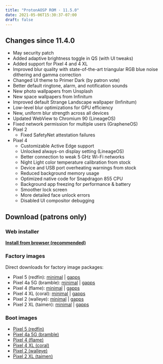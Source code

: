 ```yaml
---
title: "ProtonAOSP ROM · 11.5.0"
date: 2021-05-06T15:30:37-07:00
draft: false
---
```


## Changes since 11.4.0

- May security patch
- Added adaptive brightness toggle in QS (with UI tweaks)
- Added support for Pixel 4 and 4 XL
- Improved blur quality with state-of-the-art triangular RGB blue noise dithering and gamma correction
- Changed UI theme to Primer Dark (by patron vote)
- Better default ringtone, alarm, and notification sounds
- New photo wallpapers from Unsplash
- New space wallpapers from Infinitum
- Improved default Strange Landscape wallpaper (Infinitum)
- Low-level blur optimizations for GPU efficiency
- New, uniform blur strength across all devices
- Updated WebView to Chromium 90 (LineageOS)
- Fixed network permission for multiple users (GrapheneOS)
- Pixel 2
  - Fixed SafetyNet attestation failures
- Pixel 4
  - Customizable Active Edge support
  - Unlocked always-on display setting (LineageOS)
  - Better connection to weak 5 GHz Wi-Fi networks
  - Night Light color temperature calibration from stock
  - Device and USB port overheating warnings from stock
  - Reduced background memory usage
  - Optimized native code for Snapdragon 855 CPU
  - Background app freezing for performance & battery
  - Smoother lock screen
  - More detailed face unlock errors
  - Disabled UI compositor debugging

## Download (patrons only)

### Web installer

**[Install from browser (recommended)](https://patreon.kdrag0n.dev/protonaosp-install/)**

### Factory images

Direct downloads for factory image packages:

- Pixel 5 (redfin): [minimal](https://patreon.kdrag0n.dev/exclusive/proton-aosp_redfin-factory_11.5.0-test1.zip) | [gapps](https://patreon.kdrag0n.dev/exclusive/proton-aosp_redfin-factory_11.5.0-test1-gapps.zip)
- Pixel 4a 5G (bramble): [minimal](https://patreon.kdrag0n.dev/exclusive/proton-aosp_bramble-factory_11.5.0-test1.zip) | [gapps](https://patreon.kdrag0n.dev/exclusive/proton-aosp_bramble-factory_11.5.0-test1-gapps.zip)
- Pixel 4 (flame): [minimal](https://patreon.kdrag0n.dev/exclusive/proton-aosp_flame-factory_11.5.0-test1.zip) | [gapps](https://patreon.kdrag0n.dev/exclusive/proton-aosp_flame-factory_11.5.0-test1-gapps.zip)
- Pixel 4 XL (coral): [minimal](https://patreon.kdrag0n.dev/exclusive/proton-aosp_coral-factory_11.5.0-test1.zip) | [gapps](https://patreon.kdrag0n.dev/exclusive/proton-aosp_coral-factory_11.5.0-test1-gapps.zip)
- Pixel 2 (walleye): [minimal](https://patreon.kdrag0n.dev/exclusive/proton-aosp_walleye-factory_11.5.0-test1.zip) | [gapps](https://patreon.kdrag0n.dev/exclusive/proton-aosp_walleye-factory_11.5.0-test1-gapps.zip)
- Pixel 2 XL (taimen): [minimal](https://patreon.kdrag0n.dev/exclusive/proton-aosp_taimen-factory_11.5.0-test1.zip) | [gapps](https://patreon.kdrag0n.dev/exclusive/proton-aosp_taimen-factory_11.5.0-test1-gapps.zip)

### Boot images

- [Pixel 5 (redfin)](https://patreon.kdrag0n.dev/protonaosp-boot/proton-aosp_redfin-factory_11.5.0-test1_boot.img)
- [Pixel 4a 5G (bramble)](https://patreon.kdrag0n.dev/protonaosp-boot/proton-aosp_redfin-factory_11.5.0-test1_boot.img)
- [Pixel 4 (flame)](https://patreon.kdrag0n.dev/protonaosp-boot/proton-aosp_redfin-factory_11.5.0-test1_boot.img)
- [Pixel 4 XL (coral)](https://patreon.kdrag0n.dev/protonaosp-boot/proton-aosp_redfin-factory_11.5.0-test1_boot.img)
- [Pixel 2 (walleye)](https://patreon.kdrag0n.dev/protonaosp-boot/proton-aosp_redfin-factory_11.5.0-test1_boot.img)
- [Pixel 2 XL (taimen)](https://patreon.kdrag0n.dev/protonaosp-boot/proton-aosp_redfin-factory_11.5.0-test1_boot.img)
